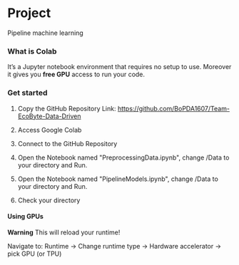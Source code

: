 # Project
Pipeline machine learning

### What is Colab
It’s a Jupyter notebook environment that requires no setup to use.
Moreover it gives you **free GPU** access to run your code.

### Get started
1. Copy the GitHub Repository Link: https://github.com/BoPDA1607/Team-EcoByte-Data-Driven

2. Access Google Colab

3. Connect to the GitHub Repository

4. Open the Notebook named "PreprocessingData.ipynb", change /Data to your directory and Run.

5. Open the Notebook named "PipelineModels.ipynb", change /Data to your directory and Run.

6. Check your directory

#### Using GPUs
**Warning** This will reload your runtime!

Navigate to: Runtime -> Change runtime type -> Hardware accelerator -> pick GPU (or TPU) 

